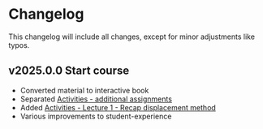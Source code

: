 # Changelog

This changelog will include all changes, except for minor adjustments like typos.

## v2025.0.0 Start course
- Converted material to interactive book
- Separated [Activities - additional assignments](./additional.md)
- Added [Activities - Lecture 1 - Recap displacement method](./lecture1/displacement.md)
- Various improvements to student-experience
